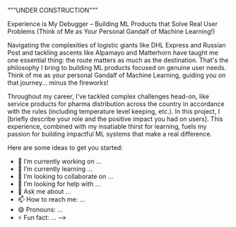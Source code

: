"""UNDER CONSTRUCTION"""

Experience is My Debugger – Building ML Products that Solve Real User Problems (Think of Me as Your Personal Gandalf of Machine Learning!)

Navigating the complexities of logistic giants like DHL Express and Russian Post and tackling ascents like Alpamayo and Matterhorn have taught me one essential thing: the route matters as much as the destination. That's the philosophy I bring to building ML products focused on genuine user needs. Think of me as your personal Gandalf of Machine Learning, guiding you on that journey... minus the fireworks!

Throughout my career, I've tackled complex challenges head-on, like service products for pharma distribution across the country in accordance with the rules (including temperature level keeping, etc.). In this project, I [briefly describe your role and the positive impact you had on users].  This experience, combined with my insatiable thirst for learning, fuels my passion for building impactful ML systems that make a real difference.

Here are some ideas to get you started:

- 🔭 I’m currently working on ...
- 🌱 I’m currently learning ...
- 👯 I’m looking to collaborate on ...
- 🤔 I’m looking for help with ...
- 💬 Ask me about ...
- 📫 How to reach me: ...
- 😄 Pronouns: ...
- ⚡ Fun fact: ...
-->

